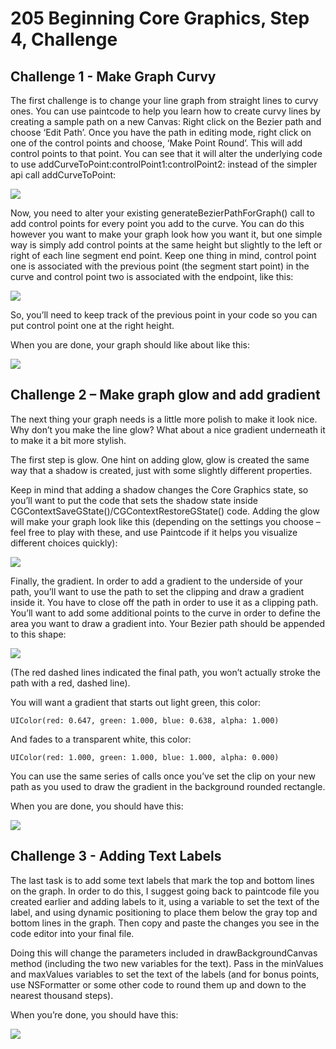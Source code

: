 # 205 Beginning Core Graphics, Step 4, Challenge

## Challenge 1 - Make Graph Curvy

The first challenge is to change your line graph from straight lines to curvy ones. You can use paintcode to help you learn how to create curvy lines by creating a sample path on a new Canvas:
Right click on the Bezier path and choose ‘Edit Path’. Once you have the path in editing mode, right click on one of the control points and choose, ‘Make Point Round’. This will add control points to that point. You can see that it will alter the underlying code to use addCurveToPoint:controlPoint1:controlPoint2: instead of the simpler api call addCurveToPoint:

![](./4-ChallengeImages/Challenge1.png)

Now, you need to alter your existing generateBezierPathForGraph() call to add control points for every point you add to the curve. You can do this however you want to make your graph look how you want it, but one simple way is simply add control points at the same height but slightly to the left or right of each line segment end point. Keep one thing in mind, control point one is associated with the previous point (the segment start point) in the curve and control point two is associated with the endpoint, like this:

![](./4-ChallengeImages/Challenge2.png)

So, you’ll need to keep track of the previous point in your code so you can put control point one at the right height.

When you are done, your graph should like about like this:

![](./4-ChallengeImages/Challenge3.png)

## Challenge 2 – Make graph glow and add gradient

The next thing your graph needs is a little more polish to make it look nice. Why don’t you make the line glow? What about a nice gradient underneath it to make it a bit more stylish.

The first step is glow. One hint on adding glow, glow is created the same way that a shadow is created, just with some slightly different properties.

Keep in mind that adding a shadow changes the Core Graphics state, so you’ll want to put the code that sets the shadow state inside CGContextSaveGState()/CGContextRestoreGState() code. Adding the glow will make your graph look like this (depending on the settings you choose – feel free to play with these, and use Paintcode if it helps you visualize different choices quickly):

![](./4-ChallengeImages/Challenge4.png)

Finally, the gradient. In order to add a gradient to the underside of your path, you’ll want to use the path to set the clipping and draw a gradient inside it. You have to close off the path in order to use it as a clipping path. You’ll want to add some additional points to the curve in order to define the area you want to draw a gradient into. Your Bezier path should be appended to this shape:

![](./4-ChallengeImages/Challenge5.png)

(The red dashed lines indicated the final path, you won’t actually stroke the path with a red, dashed line).

You will want a gradient that starts out light green, this color: 

	UIColor(red: 0.647, green: 1.000, blue: 0.638, alpha: 1.000)

And fades to a transparent white, this color:

	UIColor(red: 1.000, green: 1.000, blue: 1.000, alpha: 0.000)

You can use the same series of calls once you’ve set the clip on your new path as you used to draw the gradient in the background rounded rectangle.

When you are done, you should have this:

![](./4-ChallengeImages/Challenge6.png)

## Challenge 3 - Adding Text Labels

The last task is to add some text labels that mark the top and bottom lines on the graph.
In order to do this, I suggest going back to paintcode file you created earlier and adding labels to it, using a variable to set the text of the label, and using dynamic positioning to place them below the gray top and bottom lines in the graph. Then copy and paste the changes you see in the code editor into your final file.

Doing this will change the parameters included in drawBackgroundCanvas method (including the two new variables for the text). Pass in the minValues and maxValues variables to set the text of the labels (and for bonus points, use NSFormatter or some other code to round them up and down to the nearest thousand steps).

When you’re done, you should have this:

![](./4-ChallengeImages/Challenge7.png)

